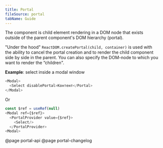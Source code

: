 ```yaml
---
title: Portal
fileSource: portal
tabName: Guide
---
```


The component is child element rendering in a DOM node that exists outside of the parent component's DOM hierarchy (portal).

"Under the hood" `ReactDOM.createPortal(child, container)` is used with the ability to cancel the portal creation and to render the child component side by side in the parent. You can also specify the DOM-node to which you want to render the “children".

**Example**: select inside a modal window

```javascript
<Modal>
  <Select disablePortal>Контент</Portal>
</Modal>
```

Or

```javascript
const $ref = useRef(null)
<Modal ref={$ref}>
  <PortalProvider value={$ref}>
    <Select/>
  </PortalProvider>
<Modal>
```

@page portal-api
@page portal-changelog
